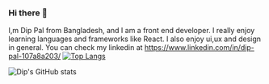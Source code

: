 ### Hi there 🤙

I,m Dip Pal from Bangladesh, and I am a front end developer. I really enjoy learning languages and frameworks like React. I also enjoy ui,ux and design in general. You can check my linkedin at https://www.linkedin.com/in/dip-pal-107a8a203/
[![Top Langs](https://github-readme-stats.vercel.app/api/top-langs/?username=DipPal513&hide=javascript,html)](https://github.com/anuraghazra/github-readme-stats)

![Dip's GitHub stats](https://github-readme-stats.vercel.app/api?username=DipPal513&theme=vue_icons=true)




